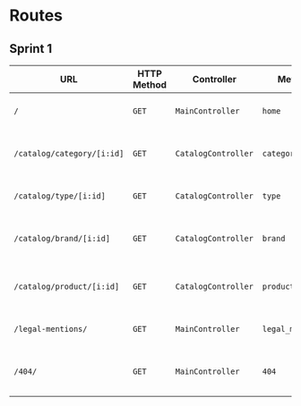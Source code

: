 # Routes

## Sprint 1

| URL | HTTP Method | Controller | Method | Title | Content | Comment |
|--|--|--|--|--|--|--|
| `/` | `GET` | `MainController` | `home` | Dans les shoe | 5 categories | - |
| `/catalog/category/[i:id]` | `GET` | `CatalogController` | `category` | Dans les shoe | LIst of products of a certain category| We use the category's id |
| `/catalog/type/[i:id]` | `GET` | `CatalogController` | `type` | Dans les shoe | LIst of type of a certain products| We use the type's id |
| `/catalog/brand/[i:id]` | `GET` | `CatalogController` | `brand` | Dans les shoe | LIst of brand of a certain products| We use the brand's id |
| `/catalog/product/[i:id]` | `GET` | `CatalogController` | `product` | Dans les shoe | LIst of products| We use the product's id |
| `/legal-mentions/` | `GET` | `MainController` | `legal_mentions` | Dans les shoe | Legal mention of the web site| |
| `/404/` | `GET` | `MainController` | `404` | Dans les shoe | RTedirection page if nothing's found| |